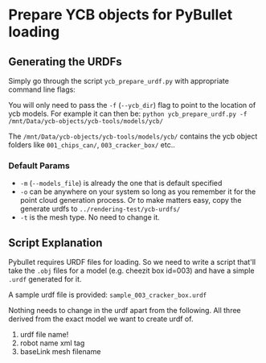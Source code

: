 # Prepare YCB objects for PyBullet loading 

## Generating the URDFs

Simply go through the script `ycb_prepare_urdf.py` with appropriate command line flags:

You will only need to pass the `-f` (`--ycb_dir`) flag to point to the location
of ycb models. For example it can then be:
`python ycb_prepare_urdf.py -f /mnt/Data/ycb-objects/ycb-tools/models/ycb/`

The `/mnt/Data/ycb-objects/ycb-tools/models/ycb/` contains the ycb object folders like
`001_chips_can/`, `003_cracker_box/` etc..

### Default Params
- `-m` (`--models_file`) is already the one that is default specified
- `-o` can be anywhere on your system so long as you remember it for the point cloud
  generation process. Or to make matters easy, copy the generate urdfs to 
  `../rendering-test/ycb-urdfs/`
- `-t` is the mesh type. No need to change it.

## Script Explanation

Pybullet requires URDF files for loading. So we need to write a script that'll
take the `.obj` files for a model (e.g. cheezit box id=003) and have a simple
`.urdf` generated for it.

A sample urdf file is provided: `sample_003_cracker_box.urdf`

Nothing needs to change in the urdf apart from the following. All three derived
from the exact model we want to create urdf of.

1. urdf file name!
2. robot name xml tag
3. baseLink mesh filename
